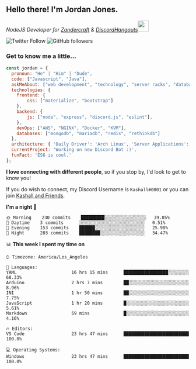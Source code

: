 <h2> Hello there! I'm Jordan Jones.</h2>
<p><em>NodeJS Developer for <a href="https://github.com/Zandercraft">Zandercraft</a> & <a href="https://github.com/DiscordHangouts">DiscordHangouts</a><img src="https://media.giphy.com/media/WUlplcMpOCEmTGBtBW/giphy.gif" width="30"></em></p>

![Twitter Follow](https://img.shields.io/twitter/follow/kashalls?label=Follow)
![GitHub followers](https://img.shields.io/github/followers/kashalls?label=Follow&style=social)

### Get to know me a little...

```javascript
const jordan = {
  pronoun: "He" | "Him" | "Dude",
  code: ["Javascript", "Java"],
  askMeAbout: ["web development", "technology", "server racks", "databases"],
  technologies: {
    frontend: {
        css: ["materialize", "bootstrap"]
    },
    backend: {
        js: ["node", "express", "discord.js", "eslint"],
    },
    devOps: ["AWS", "NGINX", "Docker", "KVM"],
    databases: ["mongodb", "mariadb", "redis", "rethinkdb"]
  },
  architecture: { 'Daily Driver': 'Arch Linux', 'Server Applications': 'Ubuntu Focal' },
  currentProject: 'Working on new Discord Bot :)',
  funFact: 'ES6 is cool.'
};
```

<b>I love connecting with different people</b>, so if you stop by, I'd look to get to know you!

If you do wish to connect, my Discord Username is `Kashall#0001` or you can join <a href="https://discord.gg/Xv7WKN">Kashall and Friends</a>.

<!--START_SECTION:waka-->
**I'm a night 🦉** 

```text
🌞 Morning    230 commits    █████████░░░░░░░░░░░░░░░░   39.05% 
🌆 Daytime    3 commits      ░░░░░░░░░░░░░░░░░░░░░░░░░   0.51% 
🌃 Evening    153 commits    ██████░░░░░░░░░░░░░░░░░░░   25.98% 
🌙 Night      203 commits    ████████░░░░░░░░░░░░░░░░░   34.47%

```


📊 **This week I spent my time on** 

```text
⌚︎ Timezone: America/Los_Angeles

💬 Languages: 
YAML                     16 hrs 15 mins      █████████████████░░░░░░░░   68.33% 
Arduino                  2 hrs 7 mins        ██░░░░░░░░░░░░░░░░░░░░░░░   8.96% 
INI                      1 hr 50 mins        ██░░░░░░░░░░░░░░░░░░░░░░░   7.75% 
JavaScript               1 hr 20 mins        █░░░░░░░░░░░░░░░░░░░░░░░░   5.61% 
Markdown                 59 mins             █░░░░░░░░░░░░░░░░░░░░░░░░   4.16%

🔥 Editors: 
VS Code                  23 hrs 47 mins      █████████████████████████   100.0%

💻 Operating Systems: 
Windows                  23 hrs 47 mins      █████████████████████████   100.0%

```


<!--END_SECTION:waka-->

